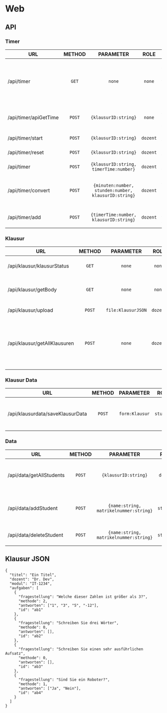 # Web

## API

### Timer
| URL                   | METHOD |                      PARAMETER                       |   ROLE   | DESCR.                                           |                                    RETURN                                     |
|-----------------------|:------:|:----------------------------------------------------:|:--------:|--------------------------------------------------|:-----------------------------------------------------------------------------:|
| /api/timer            | `GET`  |                        `none`                        |  `none`  | Returns the current timer (klausurID in session) | ```{timerRemain:Date, timeOffset:number, finished:boolean, status:boolean}``` |
| /api/timer/apiGetTime | `POST` |                 `{klausurID:string}`                 |  `none`  | Returns the current timer                        | ```{timerRemain:Date, timeOffset:number, finished:boolean, status:boolean}``` |
| /api/timer/start      | `POST` |                 `{klausurID:string}`                 | `dozent` | Starts the timer                                 |                                    `none`                                     |
| /api/timer/reset      | `POST` |                ``{klausurID:string}``                | `dozent` | Resets the timer                                 |                                    `none`                                     |
| /api/timer            | `POST` |        `{klausurID:string, timerTime:number}`        | `dozent` | Sets the timer time                              |                                    `none`                                     |
| /api/timer/convert    | `POST` | `{minuten:number, stunden:number, klausurID:string}` | `dozent` | Sets the timer time with minutes and hours       |                                    `none`                                     |
| /api/timer/add        | `POST` |        `{timerTime:number, klausurID:string}`        | `dozent` | Adds time to the timer                           |                                    `none`                                     |

### Klausur
| URL                          | METHOD |     PARAMETER      |   ROLE   | DESCR.                                                                      |          RETURN           |
|------------------------------|:------:|:------------------:|:--------:|-----------------------------------------------------------------------------|:-------------------------:|
| /api/klausur/klausurStatus   | `GET`  |       `none`       |  `none`  | Returns if the klausur is started                                           | `{klausurStatus:boolean}` |
| /api/klausur/getBody         | `GET`  |       `none`       |  `none`  | Returns the body for the Klausur html                                       |      `<html></html>`      |
| /api/klausur/upload          | `POST` | `file:KlausurJSON` | `dozent` | Uploads the Klausur                                                         |          `none`           |
| /api/klausur/getAllKlausuren | `POST` |       `none`       | `dozent` | Returns all Klausuren of the Dozent (requires DozentDBID in session cookie) |   `[file:KlausurJSON]`    |

### Klausur Data
| URL                              | METHOD |   PARAMETER    |   ROLE    | DESCR.                       | RETURN |
|----------------------------------|:------:|:--------------:|:---------:|------------------------------|:------:|
| /api/klausurdata/saveKlausurData | `POST` | `form:Klausur` | `student` | Sends the filled out Klausur | `none` |

### Data
| URL                      | METHOD |               PARAMETER                |   ROLE    | DESCR.                                 |                    RETURN                     |
|--------------------------|:------:|:--------------------------------------:|:---------:|----------------------------------------|:---------------------------------------------:|
| /api/data/getAllStudents | `POST` |          `{klausurID:string}`          | `dozent`  | Returns all user only for this klausur |               `[{userSchema}]`                |
| /api/data/addStudent     | `POST` | `{name:string, matrikelnummer:string}` | `student` | Adds a new student to klausur          | `{'Registrierung erfolgreich abgeschlossen'}` |
| /api/data/deleteStudent  | `POST` | `{name:string, matrikelnummer:string}` | `student` | Deletes a student                      |        `{'User existiert nicht mehr'}`        |

## Klausur JSON
```
{
  "titel": "Ein Titel",
  "dozent": "Dr. Dev",
  "modul": "IT-1234",
  "aufgaben": [
    {
      "fragestellung": "Welche dieser Zahlen ist größer als 3?",
      "methode": 2,
      "antworten": ["1", "3", "5", "-12"],
      "id": "ab1"
    },
    {
      "fragestellung": "Schreiben Sie drei Wörter",
      "methode": 0,
      "antworten": [],
      "id": "ab2"
    },
    {
      "fragestellung": "Schreiben Sie einen sehr ausführlichen Aufsatz",
      "methode": 0,
      "antworten": [],
      "id": "ab3"
    },
    {
      "fragestellung": "Sind Sie ein Roboter?",
      "methode": 1,
      "antworten": ["Ja", "Nein"],
      "id": "ab4"
    }
  ]
}
```

